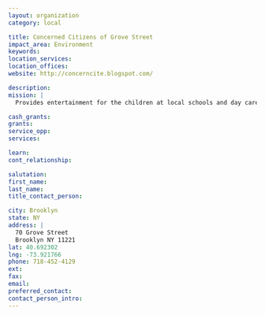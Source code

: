 ```yaml
---
layout: organization
category: local

title: Concerned Citizens of Grove Street
impact_area: Environment
keywords: 
location_services: 
location_offices: 
website: http://concerncite.blogspot.com/

description: 
mission: |
  Provides entertainment for the children at local schools and day care centers. Such entertainment includes a tour of a community garden and an afternoon in the playground that they built.

cash_grants: 
grants: 
service_opp: 
services: 

learn: 
cont_relationship: 

salutation: 
first_name: 
last_name: 
title_contact_person: 

city: Brooklyn
state: NY
address: |
  70 Grove Street  
  Brooklyn NY 11221
lat: 40.692302
lng: -73.921766
phone: 718-452-4129
ext: 
fax: 
email: 
preferred_contact: 
contact_person_intro: 
---
```


